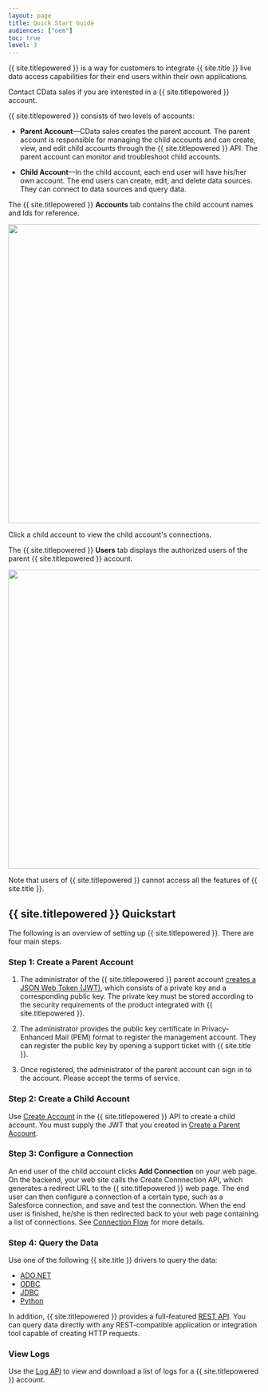 ```yaml
---
layout: page
title: Quick Start Guide
audiences: ["oem"]
toc: true
level: 3
---
```


{{ site.titlepowered }} is a way for customers to integrate {{ site.title }} live data access capabilities for their end users within their own applications. 

Contact CData sales if you are interested in a {{ site.titlepowered }} account.

{{ site.titlepowered }} consists of two levels of accounts:

- **Parent Account**—CData sales creates the parent account. The parent account is responsible for managing the child accounts and can create, view, and edit child accounts through the {{ site.titlepowered }} API. The parent account can monitor and troubleshoot child accounts.

- **Child Account**—In the child account, each end user will have his/her own account. The end users can create, edit, and delete data sources. They can connect to data sources and query data.

The {{ site.titlepowered }} **Accounts** tab contains the child account names and Ids for reference.

<img src="./assets/images/powered_by_cdata_accounts.png" width="600" />	

Click a child account to view the child account's connections.

The {{ site.titlepowered }} **Users** tab displays the authorized users of the parent {{ site.titlepowered }} account.

<img src="./assets/images/powered_by_cdata_users.png" width="600" />	

Note that users of {{ site.titlepowered }} cannot access all the features of {{ site.title }}. 

## {{ site.titlepowered }} Quickstart

The following is an overview of setting up {{ site.titlepowered }}. There are four main steps.
  
### Step 1: Create a Parent Account

1. The administrator of the {{ site.titlepowered }} parent account [creates a JSON Web Token (JWT)](./Authentication-Embedded.html), which consists of a private key and a corresponding public key. The private key must be stored according to the security requirements of the product integrated with {{ site.titlepowered }}.

2. The administrator provides the public key certificate in Privacy-Enhanced Mail (PEM) format to register the management account. They can register the public key by opening a support ticket with {{ site.title }}.

3. Once registered, the administrator of the parent account can sign in to the account. Please accept the terms of service.

### Step 2: Create a Child Account

Use [Create Account](./Account-API.html#create-account) in the {{ site.titlepowered }} API to create a child account. You must supply the JWT that you created in [Create a Parent Account](#create-a-parent-account).

### Step 3: Configure a Connection

An end user of the child account clicks **Add Connection** on your web page. On the backend, your web site calls the Create Connnection API, which generates a redirect URL to the {{ site.titlepowered }} web page. The end user can then configure a connection of a certain type, such as a Salesforce connection, and save and test the connection. When the end user is finished, he/she is then redirected back to your web page containing a list of connections. See [Connection Flow](./Connection-Flow.html) for more details.

### Step 4: Query the Data

Use one of the following {{ site.title }} drivers to query the data:

- [ADO.NET](./ADO.NET-Client.html)
- [ODBC](./ODBC-Client.html)
- [JDBC](./JDBC-Client.html)
- [Python](./Python-Client.html)

In addition, {{ site.titlepowered }} provides a full-featured [REST API](./REST-API.html). You can query data directly with any REST-compatible application or integration tool capable of creating HTTP requests.

### View Logs

Use the [Log API](./Log-API.html) to view and download a list of logs for a {{ site.titlepowered }} account.   